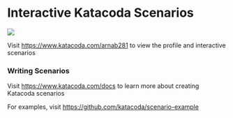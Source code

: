 # Interactive Katacoda Scenarios

[![](http://shields.katacoda.com/katacoda/arnab281/count.svg)](https://www.katacoda.com/arnab281 "Get your profile on Katacoda.com")

Visit https://www.katacoda.com/arnab281 to view the profile and interactive scenarios

### Writing Scenarios
Visit https://www.katacoda.com/docs to learn more about creating Katacoda scenarios

For examples, visit https://github.com/katacoda/scenario-example
